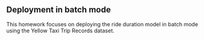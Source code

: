 ## Deployment in batch mode
This homework focuses on deploying the ride duration model in batch mode using the Yellow Taxi Trip Records dataset.